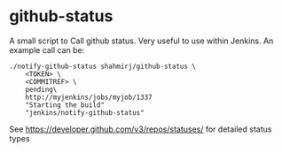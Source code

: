 github-status
=============

A small script to Call github status. Very useful to use within Jenkins. An
example call can be:

    ./notify-github-status shahmirj/github-status \
        <TOKEN> \
        <COMMITREF> \
        pending\
        http://myjenkins/jobs/myjob/1337
        "Starting the build"
        "jenkins/notify-github-status"

See https://developer.github.com/v3/repos/statuses/ for detailed status types
